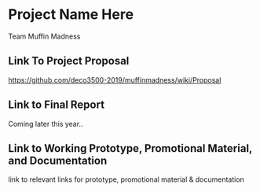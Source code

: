 # Project Name Here
Team Muffin Madness

## Link To Project Proposal
https://github.com/deco3500-2019/muffinmadness/wiki/Proposal

## Link to Final Report
Coming later this year..

## Link to Working Prototype, Promotional Material, and Documentation  
link to relevant links for prototype, promotional material & documentation
